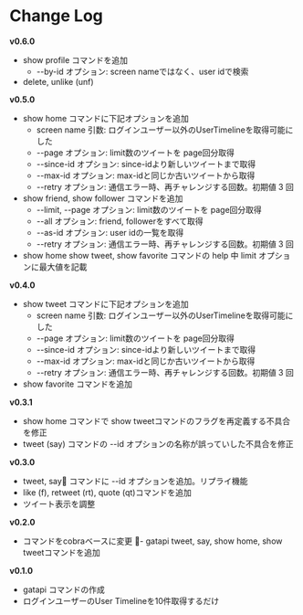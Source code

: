 # Change Log

**v0.6.0**
- show profile コマンドを追加
    - --by-id オプション: screen nameではなく、user idで検索
- delete, unlike (unf)

**v0.5.0**
- show home コマンドに下記オプションを追加
    - screen name 引数: ログインユーザー以外のUserTimelineを取得可能にした
    - --page オプション: limit数のツイートを page回分取得
    - --since-id オプション: since-idより新しいツイートまで取得
    - --max-id オプション: max-idと同じか古いツイートから取得
    - --retry オプション: 通信エラー時、再チャレンジする回数。初期値 3 回
- show friend, show follower コマンドを追加
    - --limit, --page オプション: limit数のツイートを page回分取得
    - --all オプション: friend, followerをすべて取得
    - --as-id オプション: user idの一覧を取得
    - --retry オプション: 通信エラー時、再チャレンジする回数。初期値 3 回
- show home show tweet, show favorite コマンドの help 中 limit オプションに最大値を記載

**v0.4.0**
- show tweet コマンドに下記オプションを追加
    - screen name 引数: ログインユーザー以外のUserTimelineを取得可能にした
    - --page オプション: limit数のツイートを page回分取得
    - --since-id オプション: since-idより新しいツイートまで取得
    - --max-id オプション: max-idと同じか古いツイートから取得
    - --retry オプション: 通信エラー時、再チャレンジする回数。初期値 3 回
- show favorite コマンドを追加

**v0.3.1**
- show home コマンドで show tweetコマンドのフラグを再定義する不具合を修正
- tweet (say) コマンドの --id オプションの名称が誤っていした不具合を修正

**v0.3.0**
- tweet, say コマンドに --id オプションを追加。リプライ機能
- like (f), retweet (rt), quote (qt)コマンドを追加
- ツイート表示を調整

**v0.2.0**
- コマンドをcobraベースに変更
- gatapi tweet, say, show home, show tweetコマンドを追加

**v0.1.0**
- gatapi コマンドの作成
- ログインユーザーのUser Timelineを10件取得するだけ
